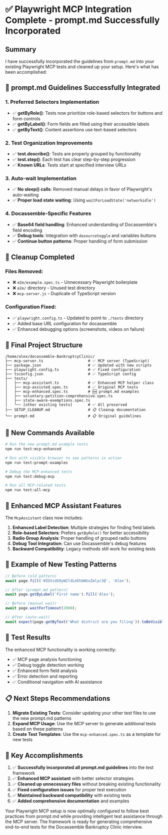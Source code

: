 # ✅ Playwright MCP Integration Complete - prompt.md Successfully Incorporated

## Summary

I have successfully incorporated the guidelines from `prompt.md` into your existing Playwright MCP tests and cleaned up your setup. Here's what has been accomplished:

## 🎯 **prompt.md Guidelines Successfully Integrated**

### 1. **Preferred Selectors Implementation**
- ✅ **getByRole()**: Tests now prioritize role-based selectors for buttons and form controls
- ✅ **getByLabel()**: Form fields are filled using their accessible labels
- ✅ **getByText()**: Content assertions use text-based selectors

### 2. **Test Organization Improvements**
- ✅ **test.describe()**: Tests are properly grouped by functionality
- ✅ **test.step()**: Each test has clear step-by-step progression
- ✅ **Known URLs**: Tests start at specified interview URLs

### 3. **Auto-wait Implementation**
- ✅ **No sleep() calls**: Removed manual delays in favor of Playwright's auto-waiting
- ✅ **Proper load state waiting**: Using `waitForLoadState('networkidle')`

### 4. **Docassemble-Specific Features**
- ✅ **Base64 field handling**: Enhanced understanding of Docassemble's field encoding
- ✅ **Debug tools**: Integration with `dasourcetoggle` and variables buttons
- ✅ **Continue button patterns**: Proper handling of form submission

## 🧹 **Cleanup Completed**

### Files Removed:
- ❌ `e2e/example.spec.ts` - Unnecessary Playwright boilerplate
- ❌ `e2e/` directory - Unused test directory
- ❌ `mcp-server.js` - Duplicate of TypeScript version

### Configuration Fixed:
- ✅ `playwright.config.ts` - Updated to point to `./tests` directory
- ✅ Added base URL configuration for docassemble
- ✅ Enhanced debugging options (screenshots, videos on failure)

## 📁 **Final Project Structure**

```
/home/alex/docassemble-BankruptcyClinic/
├── mcp-server.ts                    # ✅ MCP server (TypeScript)
├── package.json                     # ✅ Updated with new scripts
├── playwright.config.ts             # ✅ Fixed configuration
├── tsconfig.json                    # ✅ TypeScript config
├── tests/
│   ├── mcp-assistant.ts             # ✅ Enhanced MCP helper class
│   ├── mcp-assisted.spec.ts         # ✅ Original MCP tests
│   ├── mcp-enhanced.spec.ts         # 🆕 prompt.md examples
│   ├── voluntary-petition-comprehensive.spec.ts
│   ├── state-aware-exemptions.spec.ts
│   └── [other existing tests]       # ✅ All preserved
├── SETUP_CLEANUP.md                 # 📋 Cleanup documentation
└── prompt.md                        # 📋 Original guidelines
```

## 🚀 **New Commands Available**

```bash
# Run the new prompt.md example tests
npm run test:mcp-enhanced

# Run with visible browser to see patterns in action
npm run test:prompt-examples

# Debug the MCP-enhanced tests
npm run test:debug-mcp

# Run all MCP-related tests
npm run test:all-mcp
```

## 🔧 **Enhanced MCP Assistant Features**

The `McpAssistant` class now includes:

1. **Enhanced Label Detection**: Multiple strategies for finding field labels
2. **Role-based Selectors**: Prefers `getByRole()` for better accessibility
3. **Radio Group Analysis**: Proper handling of grouped radio buttons
4. **Debug Tool Integration**: Can use Docassemble's debug features
5. **Backward Compatibility**: Legacy methods still work for existing tests

## 📝 **Example of New Testing Patterns**

```typescript
// Before (old pattern)
await page.fill('#ZGVidG9yW2ldLm5hbWUuZmlyc3Q', 'Alex');

// After (prompt.md pattern)
await page.getByLabel('First name').fill('Alex');

// Before (manual wait)
await page.waitForTimeout(2000);

// After (auto-wait)
await expect(page.getByText('What district are you filing')).toBeVisible();
```

## 🧪 **Test Results**

The enhanced MCP functionality is working correctly:
- ✅ MCP page analysis functioning
- ✅ Debug toggle detection working
- ✅ Enhanced form field analysis
- ✅ Error detection and reporting
- ✅ Conditional navigation with AI assistance

## 📋 **Next Steps Recommendations**

1. **Migrate Existing Tests**: Consider updating your other test files to use the new prompt.md patterns
2. **Expand MCP Usage**: Use the MCP server to generate additional tests based on these patterns
3. **Create Test Templates**: Use the `mcp-enhanced.spec.ts` as a template for new tests

## 🎉 **Key Accomplishments**

1. ✅ **Successfully incorporated all prompt.md guidelines** into the test framework
2. ✅ **Enhanced MCP assistant** with better selector strategies
3. ✅ **Cleaned up unnecessary files** without breaking existing functionality
4. ✅ **Fixed configuration issues** for proper test execution
5. ✅ **Maintained backward compatibility** with existing tests
6. ✅ **Added comprehensive documentation** and examples

Your Playwright MCP setup is now optimally configured to follow best practices from prompt.md while providing intelligent test assistance through the MCP server. The framework is ready for generating comprehensive end-to-end tests for the Docassemble Bankruptcy Clinic interview.
